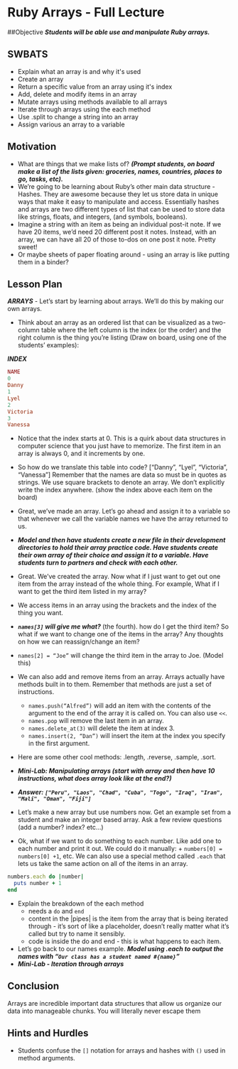 # Ruby Arrays - Full Lecture

##Objective
***Students will be able use and manipulate Ruby arrays.***

## SWBATS

+ Explain what an array is and why it's used
+ Create an array
+ Return a specific value from an array using it's index
+ Add, delete and modify items in an array
+ Mutate arrays using methods available to all arrays
+ Iterate through arrays using the each method
+ Use .split to change a string into an array
+ Assign various an array to a variable

## Motivation
+ What are things that we make lists of? ***(Prompt students, on board make a list of the lists given: groceries, names, countries, places to go, tasks, etc).***
+ We’re going to be learning about Ruby’s other main data structure - Hashes. They are awesome because they let us store data in unique ways that make it easy to manipulate and access. Essentially hashes and arrays are two different types of list that can be used to store data like strings, floats, and integers, (and symbols, booleans).
+ Imagine a string with an item as being an individual post-it note. If we have 20 items, we’d need 20 different post it notes. Instead, with an array, we can have all 20 of those to-dos on one post it note. Pretty sweet!
+ Or maybe sheets of paper floating around - using an array is like putting them in a binder?

## Lesson Plan 
***ARRAYS*** - Let’s start by learning about arrays. We’ll do this by making our own arrays.

+ Think about an array as an ordered list that can be visualized as a two-column table where the left column is the index (or the order) and the right column is the thing you’re listing (Draw on board, using one of the students’ examples):

***INDEX***

```ruby
NAME
0
Danny
1
Lyel
2
Victoria
3
Vanessa
```

+ Notice that the index starts at 0. This is a quirk about data structures in computer science that you just have to memorize. The first item in an array is always 0, and it increments by one.
+ So how do we translate this table into code?
[“Danny”, “Lyel”, “Victoria”, “Vanessa”]
Remember that the names are data so must be in quotes as strings.
We use square brackets to denote an array.
We don’t explicitly write the index anywhere. (show the index above each item on the board)
+ Great, we’ve made an array. Let’s go ahead and assign it to a variable so that whenever we call the variable names we have the array returned to us.
+ ***Model and then have students create a new file in their development directories to hold their array practice code. Have students create their own array of their choice and assign it to a variable. Have students turn to partners and check with each other.***
+ Great. We’ve created the array. Now what if I just want to get out one item from the array instead of the whole thing. For example, What if I want to get the third item listed in my array?
+ We access items in an array using the brackets and the index of the thing you want.
+ ***`names[3]` will give me what?*** (the fourth). how do I get the third item?
So what if we want to change one of the items in the array? Any thoughts on how we can reassign/change an item?
+ `names[2] = “Joe”` will change the third item in the array to Joe. (Model this)
+ We can also add and remove items from an array. Arrays actually have methods built in to them. Remember that methods are just a set of instructions.
  + `names.push(“Alfred”)` will add an item with the contents of the argument to the end of the array it is called on. You can also use `<<`.
  + `names.pop` will remove the last item in an array.
  + `names.delete_at(3)` will delete the item at index 3.
  + `names.insert(2, “Dan”)` will insert the item at the index you specify in the first argument.
+ Here are some other cool methods: .length, .reverse, .sample, .sort.
+ ***Mini-Lab: Manipulating arrays (start with array and then have 10 instructions, what does array look like at the end?)***
+ ***Answer: `["Peru", "Laos", "Chad", "Cuba", "Togo", "Iraq", "Iran", "Mali", "Oman", "Fiji"]`*** 

+ Let’s make a new array but use numbers now. Get an example set from a student and make an integer based array. Ask a few review questions (add a number? index? etc…)
+ Ok, what if we want to do something to each number. Like add one to each number and print it out. We could do it manually: + `numbers[0] = numbers[0] +1`, etc. We can also use a special method called `.each` that lets us take the same action on all of the items in an array.

```ruby
numbers.each do |number|
  puts number + 1
end
```

+ Explain the breakdown of the each method
  + needs a `do` and `end`
  + content in the |pipes| is the item from the array that is being iterated through - it’s sort of like a placeholder, doesn’t really matter what it’s called but try to name it sensibly.
  + code is inside the do and end - this is what happens to each item.
+ Let’s go back to our names example. ***Model using .each to output the names with “`Our class has a student named #{name}`”***
+ ***Mini-Lab - Iteration through arrays***

## Conclusion
Arrays are incredible important data structures that allow us organize our data into manageable chunks. You will literally never escape them

## Hints and Hurdles 
+ Students confuse the `[]` notation for arrays and hashes with `()` used in method arguments.